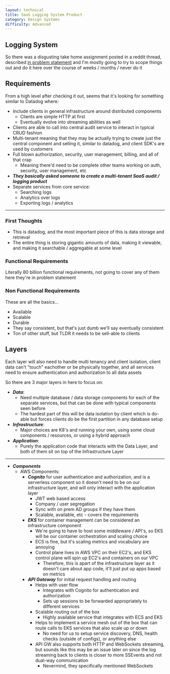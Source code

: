 ```yaml
---
layout: technical
title: SaaS Logging System Product
category: Design Systems
difficulty: Advanced
---
```


## Logging System
So there was a disgusting take home assignment posted in a reddit thread, described [in problem statement](/docs/design_systems/logging_system/PROBLEM_STATEMENT.md#code-challenge-audit-log-api) and I'm mostly going to try to scope things out and do it here over the course of weeks / months / never do it

## Requirements
From a high level after checking it out, seems that it's looking for something similar to Datadog where:
- Include clients in general infrastructure around distributed components
    - Clients are simple HTTP at first
    - Eventually evolve into streaming abilities as well
- Clients are able to call into central audit service to interact in typical CRUD fashion
- Multi-tenant meaning that they may be actually trying to create just the central component and selling it, similar to datadog, and client SDK's are used by customers
- Full blown authorization, security, user management, billing, and all of that crap
    - Meaning there'd need to be complete other teams working on auth, security, user management, etc
- ***They basically asked someone to create a multi-tenant SaaS audit / logging product***
- Separate services from core service:
    - Searching logs
    - Analytics over logs
    - Exporting logs / analytics

---
### First Thoughts
- This is datadog, and the most important piece of this is data storage and retrieval
- The entire thing is storing gigantic amounts of data, making it viewable, and making it searchable / aggregable at some level

### Functional Requirements
Literally 80 billion functional requirements, not going to cover any of them here they're in problem statement

### Non Functional Requirements
These are all the basics...
- Available
- Scalable
- Durable
- They say consistent, but that's just dumb we'll say eventually consistent
- Ton of other stuff, but TLDR it needs to be sell-able to clients

## Layers
Each layer will also need to handle multi tenancy and client isolation, client data can't "touch" eachother or be physically together, and all services need to ensure authentication and authorization to all data assets 

So there are 3 major layers in here to focus on:
- ***Data***: 
    - Need multiple database / data storage components for each of the separate services, but that can be done with typical components seen before
    - The hardest part of this will be data isolation by client which is do-able but forces clients do be the first partition in any database setup
- ***Infrastructure***:
    - Major choices are K8's and running your own, using some cloud components / resources, or using a hybrid approach
- ***Application***:
    - Purely the application code that interacts with the Data Layer, and both of them sit on top of the Infrastructure Layer

---
- ***Components***
    - AWS Components:
        - ***Cognito*** for user authentication and authorization, and is a serverless component so it doesn't need to be on our infrastructure layer, and will only interact with the application layer
            - JWT web based access
            - Company / user segregation
            - Sync with on prem AD groups if they have them
            - Scalable, available, etc - covers the requirements
        - ***EKS*** for container management can be considered an infrastructure component
            - We're going to have to host some middleware / API's, so EKS will be our container orchestration and scaling choice
            - ECS is fine, but it's scaling metrics and vocabulary are annoying
            - Control plane lives in AWS VPC on their EC2's, and EKS control plane will spin up EC2's and containers on our VPC
                - Therefore, this is apart of the infrastructure layer as it doesn't care about app code, it'll just put up apps based on metrics
        - ***API Gateway*** for initial request handling and routing
            - Helps with user flow
                - Integrates with Cognito for authentication and authorization
                - Sets up sessions to be forwarded appropriately to different services
            - Scalable routing out of the box
                - Highly available service that integrates with ECS and EKS
            - Helps to implement a service mesh out of the box that can route calls to EKS services that also scale up or down
                - No need for us to setup service discovery, DNS, health checks (outside of configs), or anything else
            - API GW also supports both HTTP and WebSockets streaming, but sounds like this may be an issue later on since the log streaming back to clients is closer to more SSEvents and not dual-way communication
                - Nevermind, they specifically mentioned WebSockets  
                
